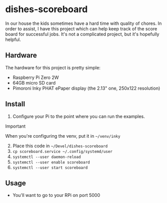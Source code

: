 # dishes-scoreboard

In our house the kids sometimes have a hard time with quality of chores. In order to assist, I have this
project which can help keep track of the score board for successful jobs. It's not a complicated project,
but it's hopefully helpful.

## Hardware

The hardware for this project is pretty simple:

- Raspberry Pi Zero 2W
- 64GB micro SD card
- Pimoroni Inky PHAT ePaper display (the 2.13" one, 250x122 resolution)

## Install

1. Configure your Pi to the point where you can run the examples.

> [!IMPORTANT]
> When you're configuring the venv, put it in `~/venv/inky`

2. Place this code in `~/Devel/dishes-scoreboard`
3. `cp scoreboard.service ~/.config/systemd/user`
4. `systemctl --user daemon-reload`
5. `systemctl --user enable scoreboard`
6. `systemctl --user start scoreboard`

## Usage

- You'll want to go to your RPi on port 5000
